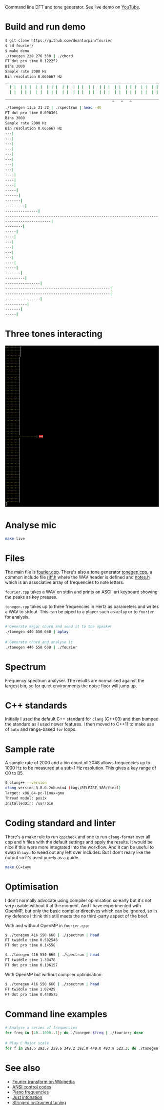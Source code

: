 Command line DFT and tone generator. See live demo on
[YouTube](https://www.youtube.com/watch?v=hwsOKpBg6zo).

# Build and run demo
```bash
$ git clone https://github.com/deanturpin/fourier
$ cd fourier/
$ make demo
./tonegen 220 276 330 | ./chord
FT dot pro time 0.122252
Bins 3000
Sample rate 2000 Hz
Bin resolution 0.666667 Hz
__________________________________________________________________________
  | |  | | |  | |  | | |  | |  | | |  | |  | | |  | |  | | |  | |  | | |  
  | |  | | |  | |  | | |  | |  | | |  | |  | | |  | |  | | |  | |  | | |  
__________________________________________________________________________
                                                 ^   ^   ^                    
./tonegen 11.5 21 32 | ./spectrum | head -40
FT dot pro time 0.090304
Bins 3000
Sample rate 2000 Hz
Bin resolution 0.666667 Hz
---| 
---| 
---| 
---| 
---| 
---| 
---| 
---| 
----| 
----| 
----| 
-----| 
------| 
-------| 
---------| 
---------------| 
----------------------------------------------------------------------| 11.3333 ?
---------------------| 
--------| 
-----| 
----| 
---| 
---| 
---| 
---| 
----| 
-----| 
-------| 
---------| 
----------------| 
------------------------------------------------| 
------------------------------------------------| 
----------------| 
----------| 
-------| 
-----| 

```

# Three tones interacting
![](fourier.gif)

# Analyse mic
```bash
make live
```
# Files
The main file is [fourier.cpp](fourier.cpp). There's also a tone generator
[tonegen.cpp](tonegen.cpp), a common include file [riff.h](riff.h) where the
WAV header is defined and [notes.h](notes.h) which is an associative array of
frequencies to note letters.

```fourier.cpp``` takes a WAV on stdin and prints an ASCII art keyboard showing
the peaks as key presses.

```tonegen.cpp``` takes up to three frequencies in Hertz as parameters and
writes a WAV to stdout. This can be piped to a player such as ```aplay``` or to
```fourier``` for analysis.

```bash
# Generate major chord and send it to the speaker
./tonegen 440 550 660 | aplay

# Generate chord and analyse it
./tonegen 440 550 660 | ./fourier
```

# Spectrum
Frequency spectrum analyser. The results are normalised against the largest
bin, so for quiet environments the noise floor will jump up.

# C++ standards
Initially I used the default C++ standard for ```clang``` (C++03) and then
bumped the standard as I used newer features. I then moved to C++11 to make use
of ```auto``` and range-based ```for``` loops.

# Sample rate
A sample rate of 2000 and a bin count of 2048 allows frequencies up to 1000 Hz to be measured at a sub-1 Hz resolution. This gives a key range of C0 to B5.

```bash
$ clang++ --version
clang version 3.8.0-2ubuntu4 (tags/RELEASE_380/final)
Target: x86_64-pc-linux-gnu
Thread model: posix
InstalledDir: /usr/bin
```

# Coding standard and linter
There's a make rule to run ```cppcheck``` and one to run ```clang-format```
over all cpp and h files with the default settings and apply the results. It
would be nice if this were more integrated into the workflow. And it can be
useful to swap in ```iwyu``` to weed out any left over includes. But I don't
really like the output so it's used purely as a guide.
```bash
make CC=iwyu
```

# Optimisation
I don't normally advocate using compiler opimisation so early but it's not very
usable without it at the moment. And I have experimented with OpenMP, but only
the basic compiler directives which can be ignored, so in my defence I think
this still meets the no third-party aspect of the brief.

With and without OpenMP in ```fourier.cpp```:
```bash
$ ./tonegen 416 550 660 | ./spectrum | head
FT twiddle time 0.582546
FT dot pro time 0.14558
```

```bash
$ ./tonegen 416 550 660 | ./spectrum | head
FT twiddle time 1.39478
FT dot pro time 0.106157
```

With OpenMP but without compiler optimisation:
```bash
$ ./tonegen 416 550 660 | ./spectrum | head
FT twiddle time 1.02429
FT dot pro time 0.440575
```

# Command line examples
```bash
# Analyse a series of frequencies
for freq in {40..1000..1}; do ./tonegen $freq | ./fourier; done

# Play C Major scale
for f in 261.6 293.7 329.6 349.2 392.0 440.0 493.9 523.3; do ./tonegen $f | aplay -q; done
```

# See also
* [Fourier transform on Wikipedia](https://en.wikipedia.org/wiki/Fourier_transform#Example)
* [ANSI control codes](http://misc.flogisoft.com/bash/tip_colors_and_formatting)
* [Piano frequencies](https://en.wikipedia.org/wiki/Piano_key_frequencies)
* [Just intonation](https://en.wikipedia.org/wiki/Just_intonation)
* [Stringed instrument tuning](https://en.wikipedia.org/wiki/Stringed_instrument_tunings)
